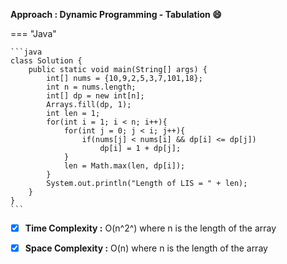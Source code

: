 **Approach : Dynamic Programming - Tabulation :smile:**

=== "Java"

    ```java
    class Solution {
        public static void main(String[] args) {
            int[] nums = {10,9,2,5,3,7,101,18};
            int n = nums.length;
            int[] dp = new int[n];
            Arrays.fill(dp, 1);
            int len = 1;
            for(int i = 1; i < n; i++){
                for(int j = 0; j < i; j++){
                    if(nums[j] < nums[i] && dp[i] <= dp[j])
                        dp[i] = 1 + dp[j];
                }
                len = Math.max(len, dp[i]);
            }
            System.out.println("Length of LIS = " + len);
        }
    }
    ```

-   [x] **Time Complexity :** O(n^2^) where n is the length of the array

-   [x] **Space Complexity :** O(n) where n is the length of the array
